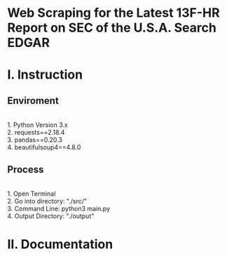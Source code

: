 # Web Scraping for the Latest 13F-HR Report on SEC of the U.S.A. Search EDGAR

# I. Instruction
## Enviroment
<br> 1. Python Version 3.x
<br> 2. requests==2.18.4
<br> 3. pandas==0.20.3
<br> 4. beautifulsoup4==4.8.0
## Process
<br> 1. Open Terminal
<br> 2. Go into directory: "./src/"
<br> 3. Command Line: python3 main.py
<br> 4. Output Directory: "./output"

# II. Documentation
